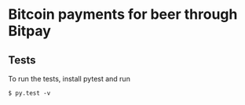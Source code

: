 # Bitcoin payments for beer through Bitpay

## Tests

To run the tests, install pytest and run

    $ py.test -v
